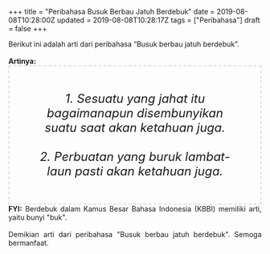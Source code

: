 +++
title = "Peribahasa Busuk Berbau Jatuh Berdebuk"
date = 2019-08-08T10:28:00Z
updated = 2019-08-08T10:28:17Z
tags = ["Peribahasa"]
draft = false
+++

<div dir="ltr" style="text-align: left;" trbidi="on"><div style="text-align: justify;">Berikut ini adalah arti dari peribahasa “Busuk berbau jatuh berdebuk”.</div><br /><div style="text-align: justify;"><b>Artinya:</b></div><div style="border: 2px dashed #ddd; font-size: 24px; height: auto; margin: 0 auto; padding: 50px; text-align: center; width: auto;"><i>1. Sesuatu yang jahat itu bagaimanapun disembunyikan suatu saat akan ketahuan juga.<br /><br />2. Perbuatan yang buruk lambat- laun pasti akan ketahuan juga.</i></div><div style="text-align: justify;"><b>FYI:</b> Berdebuk dalam Kamus Besar Bahasa Indonesia (KBBI) memiliki arti, yaitu bunyi "buk".<br /><br /></div><div style="text-align: justify;">Demikian arti dari peribahasa "Busuk berbau jatuh berdebuk". Semoga bermanfaat.</div></div>
